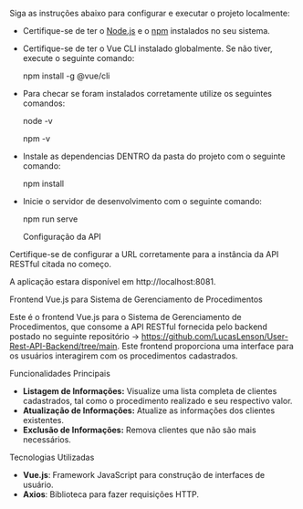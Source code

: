    Siga as instruções abaixo para configurar e executar o projeto localmente: 

- Certifique-se de ter o [Node.js](https://nodejs.org/) e o [npm](https://www.npmjs.com/) instalados no seu sistema.
- Certifique-se de ter o Vue CLI instalado globalmente. Se não tiver, execute o seguinte comando:

     npm install -g @vue/cli

- Para checar se foram instalados corretamente utilize os seguintes comandos:

     node -v

     npm -v

- Instale as dependencias DENTRO da pasta do projeto com o seguinte comando:

     npm install

- Inicie o servidor de desenvolvimento com o seguinte comando:

     npm run serve


  Configuração da API

Certifique-se de configurar a URL corretamente para a instância da API RESTful citada no começo.

A aplicação estara disponível em http://localhost:8081. 

 
  Frontend Vue.js para Sistema de Gerenciamento de Procedimentos

Este é o frontend Vue.js para o Sistema de Gerenciamento de Procedimentos, que consome a API RESTful fornecida pelo backend postado no seguinte repositório -> https://github.com/LucasLenson/User-Rest-API-Backend/tree/main. Este frontend proporciona uma interface para os usuários interagirem com os procedimentos cadastrados.

 Funcionalidades Principais

- **Listagem de Informações:** Visualize uma lista completa de clientes cadastrados, tal como o procedimento realizado e seu respectivo valor.
- **Atualização de Informações:** Atualize as informações dos clientes existentes.
- **Exclusão de Informações:** Remova clientes que não são mais necessários.

 Tecnologias Utilizadas

- **Vue.js**: Framework JavaScript para construção de interfaces de usuário.
- **Axios**: Biblioteca para fazer requisições HTTP.



 
